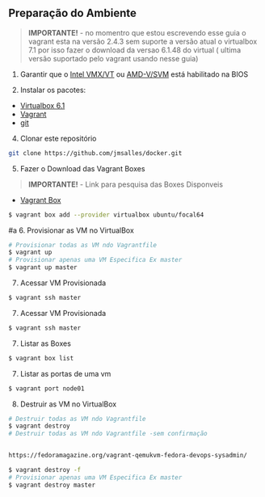 ## Preparação do Ambiente

> **IMPORTANTE!** - no momentro que estou escrevendo esse guia o vagrant esta na versão 2.4.3 sem suporte a versão atual o virtualbox 7.1 por isso fazer o download da versao 6.1.48 do virtual ( ultima versão suportado pelo vagrant usando nesse guia)

1. Garantir que o [Intel VMX/VT](https://www.asus.com/br/support/FAQ/1043786/) ou [AMD-V/SVM](https://www.asus.com/br/support/FAQ/1038245/) está habilitado na BIOS

3. Instalar os pacotes:
  - [Virtualbox 6.1](https://www.virtualbox.org/wiki/Download_Old_Builds_6_1)
  - [Vagrant](https://www.vagrantup.com/downloads)
  - [git](https://git-scm.com/download/)

4. Clonar este repositório
```bash
git clone https://github.com/jmsalles/docker.git
```

5. Fazer o Download das Vagrant Boxes
> **IMPORTANTE!** - Link para pesquisa das Boxes Disponveis 
  - [Vagrant Box](https://portal.cloud.hashicorp.com/vagrant/discover?query=ubuntu)
```bash
$ vagrant box add --provider virtualbox ubuntu/focal64
``` 
#a
6. Provisionar as VM no VirtualBox
```bash
# Provisionar todas as VM ndo Vagrantfile
$ vagrant up 
# Provisionar apenas uma VM Especifica Ex master
$ vagrant up master 
``` 

7. Acessar VM Provisionada
```bash
$ vagrant ssh master
``` 

7. Acessar VM Provisionada
```bash
$ vagrant ssh master
``` 

7. Listar as Boxes
```bash
$ vagrant box list
``` 

7. Listar as portas de uma vm
```bash
$ vagrant port node01
``` 

8. Destruir as VM no VirtualBox
```bash
# Destruir todas as VM ndo Vagrantfile
$ vagrant destroy 
# Destruir todas as VM ndo Vagrantfile -sem confirmação


https://fedoramagazine.org/vagrant-qemukvm-fedora-devops-sysadmin/

$ vagrant destroy -f
# Provisionar apenas uma VM Especifica Ex master
$ vagrant destroy master 
``` 
